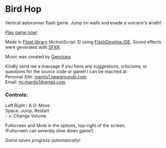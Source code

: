 # Bird Hop
Vertical autorunner flash game. Jump on walls and evade a volcano's wrath!

[Play game now!](http://www.newgrounds.com/portal/view/646556)

Made in [Flixel library](http://www.flixel.org/) (ActionScript 3) using [FlashDevelop IDE](http://www.flashdevelop.org/). Sound effects were generated with [SFXR](http://www.drpetter.se/project_sfxr.html).

Music was created by [Genclops](http://soundcloud.com/Genclops)

Kindly send me a massage if you have any suggestions, criticisms, or questions for the source code or game! I can be reached at:  
Personal Site: [mantis1.newgrounds.com](http://mantis1.newgrounds.com/)  
Email: mj.mantis1@gmail.com

### Controls:


Left Right / A D: Move  
Space: Jump, Restart  
\- +: Change Volume

Fullscreen and Mute in the options, top-right of the screen.  
(Fullscreen can severely slow down game!)

*Game saves progress automatically!*

